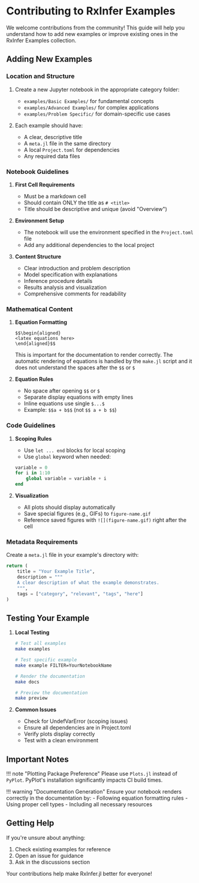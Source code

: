 # Contributing to RxInfer Examples

We welcome contributions from the community! This guide will help you understand how to add new examples or improve existing ones in the RxInfer Examples collection.

## Adding New Examples

### Location and Structure

1. Create a new Jupyter notebook in the appropriate category folder:
   - `examples/Basic Examples/` for fundamental concepts
   - `examples/Advanced Examples/` for complex applications
   - `examples/Problem Specific/` for domain-specific use cases

2. Each example should have:
   - A clear, descriptive title
   - A `meta.jl` file in the same directory
   - A local `Project.toml` for dependencies
   - Any required data files

### Notebook Guidelines

1. **First Cell Requirements**
   - Must be a markdown cell
   - Should contain ONLY the title as `# <title>`
   - Title should be descriptive and unique (avoid "Overview")

2. **Environment Setup**
   - The notebook will use the environment specified in the `Project.toml` file
   - Add any additional dependencies to the local project

3. **Content Structure**
   - Clear introduction and problem description
   - Model specification with explanations
   - Inference procedure details
   - Results analysis and visualization
   - Comprehensive comments for readability

### Mathematical Content

1. **Equation Formatting**
   ```
   $$\begin{aligned}
   <latex equations here>
   \end{aligned}$$
   ```
   This is important for the documentation to render correctly.
   The automatic rendering of equations is handled by the `make.jl` script and it does not understand the spaces after the `$$` or `$`

2. **Equation Rules**
   - No space after opening `$$` or `$`
   - Separate display equations with empty lines
   - Inline equations use single `$...$`
   - Example: `$$a + b$$` (not `$$ a + b $$`)

### Code Guidelines

1. **Scoping Rules**
   - Use `let ... end` blocks for local scoping
   - Use `global` keyword when needed:
   ```julia
   variable = 0
   for i in 1:10
       global variable = variable + i
   end
   ```

2. **Visualization**
   - All plots should display automatically
   - Save special figures (e.g., GIFs) to `figure-name.gif`
   - Reference saved figures with `![](figure-name.gif)` right after the cell

### Metadata Requirements

Create a `meta.jl` file in your example's directory with:
```julia
return (
    title = "Your Example Title",
    description = """
    A clear description of what the example demonstrates.
    """,
    tags = ["category", "relevant", "tags", "here"]
)
```

## Testing Your Example

1. **Local Testing**
   ```bash
   # Test all examples
   make examples

   # Test specific example
   make example FILTER=YourNotebookName

   # Render the documentation
   make docs

   # Preview the documentation
   make preview
   ```

2. **Common Issues**
   - Check for UndefVarError (scoping issues)
   - Ensure all dependencies are in Project.toml
   - Verify plots display correctly
   - Test with a clean environment

## Important Notes

!!! note "Plotting Package Preference"
    Please use `Plots.jl` instead of `PyPlot`. PyPlot's installation significantly impacts CI build times.

!!! warning "Documentation Generation"
    Ensure your notebook renders correctly in the documentation by:
    - Following equation formatting rules
    - Using proper cell types
    - Including all necessary resources

## Getting Help

If you're unsure about anything:
1. Check existing examples for reference
2. Open an issue for guidance
3. Ask in the discussions section

Your contributions help make RxInfer.jl better for everyone!
